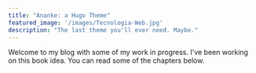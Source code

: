 ```yaml
---
title: "Ananke: a Hugo Theme"
featured_image: '/images/Tecnologia-Web.jpg'
description: "The last theme you'll ever need. Maybe."
---
```

Welcome to my blog with some of my work in progress. I've been working on this book idea. You can read some of the chapters below.
